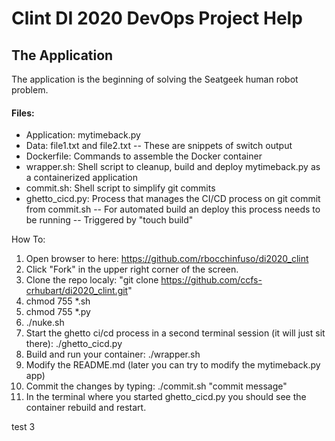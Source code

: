 # Clint DI 2020 DevOps Project Help

## The Application
The application is the beginning of solving the Seatgeek human robot problem.

#### Files:
- Application: mytimeback.py
- Data:  file1.txt and file2.txt
-- These are snippets of switch output
- Dockerfile:  Commands to assemble the Docker container
- wrapper.sh:  Shell script to cleanup, build and deploy mytimeback.py as a containerized application
- commit.sh:  Shell script to simplify git commits
- ghetto\_cicd.py:  Process that manages the CI/CD process on git commit from commit.sh
-- For automated build an deploy this process needs to be running
-- Triggered by "touch build"

How To:
1. Open browser to here:  https://github.com/rbocchinfuso/di2020_clint
2. Click "Fork" in the upper right corner of the screen.
3. Clone the repo localy: "git clone https://github.com/ccfs-crhubart/di2020_clint.git"
4. chmod 755 *.sh
5. chmod 755 *.py
6. ./nuke.sh
7. Start the ghetto ci/cd process in a second terminal session (it will just sit there): ./ghetto_cicd.py
8. Build and run your container:  ./wrapper.sh
9. Modify the README.md (later you can try to modify the mytimeback.py app)
10. Commit the changes by typing: ./commit.sh "commit message"
11. In the terminal where you started ghetto_cicd.py you should see the container rebuild and restart.


test 3

